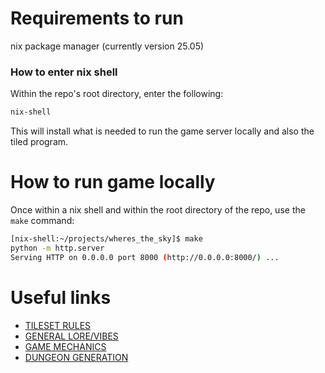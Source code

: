 # Requirements to run
nix package manager (currently version 25.05)

### How to enter nix shell
Within the repo's root directory, enter the following:
```bash
nix-shell
```

This will install what is needed to run the game server locally and also the tiled program.

# How to run game locally
Once within a nix shell and within the root directory of the repo, use the `make` command:
```bash
[nix-shell:~/projects/wheres_the_sky]$ make
python -m http.server
Serving HTTP on 0.0.0.0 port 8000 (http://0.0.0.0:8000/) ...
```

# Useful links
- [TILESET RULES](./assets/tilesets/tile_template_rules.md)
- [GENERAL LORE/VIBES](./docs/lore.md)
- [GAME MECHANICS](./docs/game_mechanics.md)
- [DUNGEON GENERATION](./docs/dungeon_generation.md)
